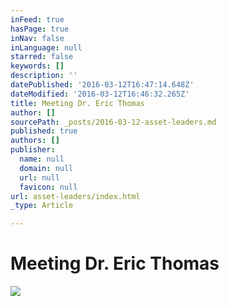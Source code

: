 ```yaml
---
inFeed: true
hasPage: true
inNav: false
inLanguage: null
starred: false
keywords: []
description: ''
datePublished: '2016-03-12T16:47:14.648Z'
dateModified: '2016-03-12T16:46:32.265Z'
title: Meeting Dr. Eric Thomas
author: []
sourcePath: _posts/2016-03-12-asset-leaders.md
published: true
authors: []
publisher:
  name: null
  domain: null
  url: null
  favicon: null
url: asset-leaders/index.html
_type: Article

---
```

# Meeting Dr. Eric Thomas
![](https://the-grid-user-content.s3-us-west-2.amazonaws.com/ede282e1-060c-436f-b4bc-fad1a249ed7c.jpg)